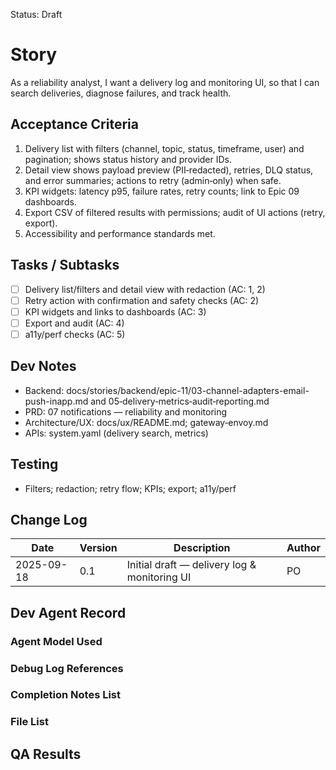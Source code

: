 Status: Draft

# Story
As a reliability analyst,
I want a delivery log and monitoring UI,
so that I can search deliveries, diagnose failures, and track health.

## Acceptance Criteria
1. Delivery list with filters (channel, topic, status, timeframe, user) and pagination; shows status history and provider IDs.
2. Detail view shows payload preview (PII‑redacted), retries, DLQ status, and error summaries; actions to retry (admin‑only) when safe.
3. KPI widgets: latency p95, failure rates, retry counts; link to Epic 09 dashboards.
4. Export CSV of filtered results with permissions; audit of UI actions (retry, export).
5. Accessibility and performance standards met.

## Tasks / Subtasks
- [ ] Delivery list/filters and detail view with redaction (AC: 1, 2)
- [ ] Retry action with confirmation and safety checks (AC: 2)
- [ ] KPI widgets and links to dashboards (AC: 3)
- [ ] Export and audit (AC: 4)
- [ ] a11y/perf checks (AC: 5)

## Dev Notes
- Backend: docs/stories/backend/epic-11/03-channel-adapters-email-push-inapp.md and 05‑delivery‑metrics‑audit‑reporting.md
- PRD: 07 notifications — reliability and monitoring
- Architecture/UX: docs/ux/README.md; gateway‑envoy.md
- APIs: system.yaml (delivery search, metrics)

## Testing
- Filters; redaction; retry flow; KPIs; export; a11y/perf

## Change Log
| Date       | Version | Description                                   | Author |
|------------|---------|-----------------------------------------------|--------|
| 2025-09-18 | 0.1     | Initial draft — delivery log & monitoring UI | PO     |

## Dev Agent Record

### Agent Model Used
<record at implementation time>

### Debug Log References
<links at implementation time>

### Completion Notes List
<notes at implementation time>

### File List
<files at implementation time>

## QA Results
<QA to fill>

